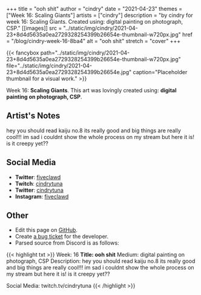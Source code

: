 +++
title =       "ooh shit"
author =      "cindry"
date =        "2021-04-23"
themes =      ["Week 16: Scaling Giants"]
artists =     ["cindry"]
description = "by cindry for week 16: Scaling Giants. Created using: digital painting on photograph, CSP."
[[images]]
              src = "../static/img/cindry/2021-04-23+8d4d5635a0ea2729328254399b26654e-thumbnail-w720px.jpg"
              href = "/blog/cindry-week-16-8ba4"
              alt = "ooh shit"
              stretch = "cover"
+++


{{< fancybox path="../static/img/cindry/2021-04-23+8d4d5635a0ea2729328254399b26654e-thumbnail-w720px.jpg" file="../static/img/cindry/2021-04-23+8d4d5635a0ea2729328254399b26654e.jpg" caption="Placeholder thumbnail for a visual work." >}}


Week 16: **Scaling Giants**. This art was lovingly created using: **digital painting on photograph, CSP**.

## Artist's Notes

hey you should read kaiju no.8 its really good and big things are really cool!!! im sad i couldnt show the whole process on my stream but here it is! is it creepy yet??

## Social Media

- **Twitter**: <a href='https://twitter.com/fiveclawd' target='_blank'>fiveclawd</a>
- **Twitch**: <a href='https://twitch.tv/cindrytuna' target='_blank'>cindrytuna</a>
- **Twitter**: <a href='https://twitter.com/cindrytuna' target='_blank'>cindrytuna</a>
- **Instagram**: <a href='https://instagram.com/fiveclawd' target='_blank'>fiveclawd</a>

## Other

- Edit this page on [GitHub](https://github.com/teaminkling/web-refresh/edit/main/content/blog/cindry-week-16-8ba4.md).
- Create [a bug ticket](https://github.com/teaminkling/web-refresh/issues/new?assignees=&labels=bug&template=problem-report.md&title=) for the developer.
- Parsed source from Discord is as follows:

{{< highlight txt >}}
Week: 16
**Title:  ooh shit**
Medium: digital painting on photograph, CSP
Description:
hey you should read kaiju no.8 its really good and big things are really cool!!! im sad i couldnt show the whole process on my stream but here it is! is it creepy yet??

Social Media:
twitch.tv/cindrytuna
{{< /highlight >}}